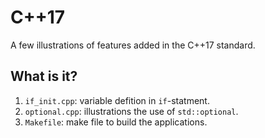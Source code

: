 # C++17
A few illustrations of features added in the C++17 standard.

## What is it?
1. `if_init.cpp`: variable defition in `if`-statment.
1. `optional.cpp`: illustrations the use of `std::optional`.
1. `Makefile`: make file to build the applications.
